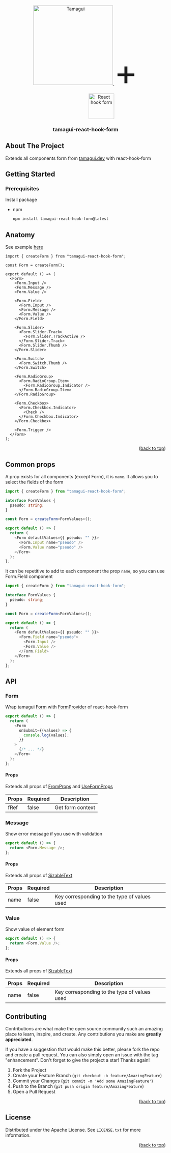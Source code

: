<!-- # tamagui-react-hook-form
react-hook-form integration with tamagui form components -->
<!-- Improved compatibility of back to top link: See: https://github.com/othneildrew/Best-README-Template/pull/73 -->

<a name="readme-top"></a>

<!--
*** Thanks for checking out the Best-README-Template. If you have a suggestion
*** that would make this better, please fork the repo and create a pull request
*** or simply open an issue with the tag "enhancement".
*** Don't forget to give the project a star!
*** Thanks again! Now go create something AMAZING! :D
-->

<!-- PROJECT LOGO -->
<br />
<div align="center">
  <a href="https://github.com/tamagui/tamagui">
    <img src="https://github.com/tamagui/tamagui/raw/master/apps/site/public/social.png" alt="Tamagui" width="250">
  </a>
  <span style="font-size: 7rem;">+</span>
  <a href="https://github.com/react-hook-form/react-hook-form" style="margin-left: 100px;">
    <img src="https://avatars.githubusercontent.com/u/53986236?s=200&v=4" alt="React hook form" width="80" height="80">
  </a>

<h3 align="center">tamagui-react-hook-form</h3>
</div>

## About The Project

Extends all components form from [tamagui.dev](https://tamagui.dev/) with react-hook-form

<!-- GETTING STARTED -->

## Getting Started

### Prerequisites

Install package

- npm
  ```sh
  npm install tamagui-react-hook-form@latest
  ```

## Anatomy
See exemple [here](./demo/FormHookFormDemo.tsx)

```TSX
import { createForm } from "tamagui-react-hook-form";

const Form = createForm();

export default () => (
  <Form>
    <Form.Input />
    <Form.Message />
    <Form.Value />

    <Form.Field>
      <Form.Input />
      <Form.Message />
      <Form.Value />
    </Form.Field>

    <Form.Slider>
      <Form.Slider.Track>
        <Form.Slider.TrackActive />
      </Form.Slider.Track>
      <Form.Slider.Thumb />
    </Form.Slider>

    <Form.Switch>
      <Form.Switch.Thumb />
    </Form.Switch>

    <Form.RadioGroup>
      <Form.RadioGroup.Item>
        <Form.RadioGroup.Indicator />
      </Form.RadioGroup.Item>
    </Form.RadioGroup>

    <Form.Checkbox>
      <Form.Checkbox.Indicator>
        <Check />
      </Form.Checkbox.Indicator>
    </Form.Checkbox>

    <Form.Trigger />
  </Form>
);
```

<p align="right">(<a href="#readme-top">back to top</a>)</p>

## Common props

A prop exists for all components (except Form), it is `name`. It allows you to select the fields of the form

```typescript
import { createForm } from "tamagui-react-hook-form";

interface FormValues {
  pseudo: string;
}

const Form = createForm<FormValues>();

export default () => {
  return (
    <Form defaultValues={{ pseudo: "" }}>
      <Form.Input name="pseudo" />
      <Form.Value name="pseudo" />
    </Form>
  );
};
```

It can be repetitive to add to each component the prop `name`, so you can use Form.Field component

```typescript
import { createForm } from "tamagui-react-hook-form";

interface FormValues {
  pseudo: string;
}

const Form = createForm<FormValues>();

export default () => {
  return (
    <Form defaultValues={{ pseudo: "" }}>
      <Form.Field name="pseudo">
        <Form.Input />
        <Form.Value />
      </Form.Field>
    </Form>
  );
};
```

## API

### Form

Wrap tamagui [Form](https://tamagui.dev/docs/components/form) with [FormProvider](https://react-hook-form.com/api/formprovider/) of react-hook-form

```typescript
export default () => {
  return (
    <Form
      onSubmit={(values) => {
        console.log(values);
      }}
    >
      {/* ... */}
    </Form>
  );
};
```

#### Props

Extends all props of [FromProps](https://tamagui.dev/docs/components/form#api) and [UseFormProps](https://react-hook-form.com/ts/#UseFormProps)

| Props | Required | Description      |
| ----- | -------- | ---------------- |
| fRef  | false    | Get form context |

### Message

Show error message if you use with validation

```typescript
export default () => {
  return <Form.Message />;
};
```

#### Props

Extends all props of [SizableText](https://tamagui.dev/docs/components/text#sizabletext)

| Props | Required | Description                                  |
| ----- | -------- | -------------------------------------------- |
| name  | false    | Key corresponding to the type of values used |

### Value

Show value of element form

```typescript
export default () => {
  return <Form.Value />;
};
```

#### Props

Extends all props of [SizableText](https://tamagui.dev/docs/components/text#sizabletext)

| Props | Required | Description                                  |
| ----- | -------- | -------------------------------------------- |
| name  | false    | Key corresponding to the type of values used |

<!-- CONTRIBUTING -->

## Contributing

Contributions are what make the open source community such an amazing place to learn, inspire, and create. Any contributions you make are **greatly appreciated**.

If you have a suggestion that would make this better, please fork the repo and create a pull request. You can also simply open an issue with the tag "enhancement".
Don't forget to give the project a star! Thanks again!

1. Fork the Project
2. Create your Feature Branch (`git checkout -b feature/AmazingFeature`)
3. Commit your Changes (`git commit -m 'Add some AmazingFeature'`)
4. Push to the Branch (`git push origin feature/AmazingFeature`)
5. Open a Pull Request

<p align="right">(<a href="#readme-top">back to top</a>)</p>

<!-- LICENSE -->

## License

Distributed under the Apache License. See `LICENSE.txt` for more information.

<p align="right">(<a href="#readme-top">back to top</a>)</p>
